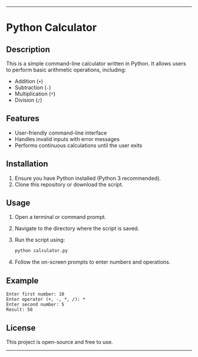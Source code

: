 
---

# Python Calculator

## Description

This is a simple command-line calculator written in Python. It allows users to perform basic arithmetic operations, including:

- Addition (`+`)
- Subtraction (`-`)
- Multiplication (`*`)
- Division (`/`)

## Features

- User-friendly command-line interface
- Handles invalid inputs with error messages
- Performs continuous calculations until the user exits

## Installation

1. Ensure you have Python installed (Python 3 recommended).
2. Clone this repository or download the script.

## Usage

1. Open a terminal or command prompt.
2. Navigate to the directory where the script is saved.
3. Run the script using:

   ```sh
   python calculator.py
   ```

4. Follow the on-screen prompts to enter numbers and operations.

## Example

```
Enter first number: 10
Enter operator (+, -, *, /): *
Enter second number: 5
Result: 50
```

## License

This project is open-source and free to use.

---
